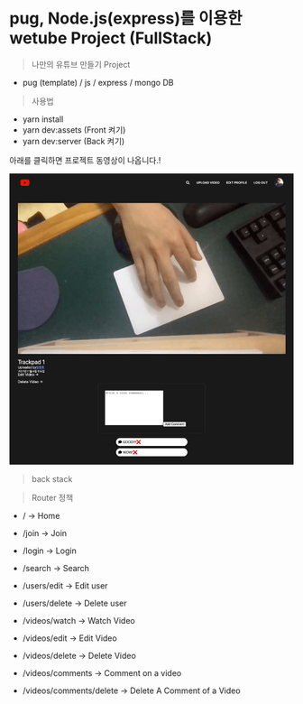# pug, Node.js(express)를 이용한 wetube Project (FullStack)

> 나만의 유튜브 만들기 Project

- pug (template) / js / express / mongo DB

> 사용법

- yarn install
- yarn dev:assets   (Front 켜기)
- yarn dev:server   (Back 켜기)

아래를 클릭하면 프로젝트 동영상이 나옵니다.!

[![영상을 보기위해 클릭해주세요](images/thumbnail.png)](https://user-images.githubusercontent.com/55338435/140600743-1f6ca6e1-a9cd-405a-919d-9825e20f9efc.mp4)

> back stack<br/>

> Router 정책

- / -> Home
- /join -> Join
- /login -> Login
- /search -> Search

- /users/edit -> Edit user
- /users/delete -> Delete user

- /videos/watch -> Watch Video
- /videos/edit -> Edit Video
- /videos/delete -> Delete Video
- /videos/comments -> Comment on a video
- /videos/comments/delete -> Delete A Comment of a Video
